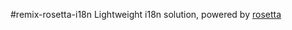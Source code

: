 #remix-rosetta-i18n
Lightweight i18n solution, powered by [rosetta](https://github.com/lukeed/rosetta)

